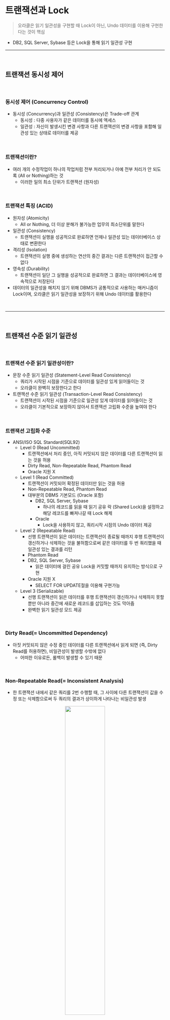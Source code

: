 # 트랜잭션과 Lock
> 오라클은 읽기 일관성을 구현할 때 Lock이 아닌, Undo 데이터를 이용해 구현한다는 것이 핵심
* DB2, SQL Server, Sybase 등은 Lock을 통해 읽기 일관성 구현

<hr>
<br>

## 트랜잭션 동시성 제어
#### 

<br>

### 동시성 제어 (Concurrency Control)
* 동시성 (Concurrency)과 일관성 (Consistency)은 Trade-off 관계
  * 동시성 : 다중 사용자가 같은 데이터를 동시에 엑세스
  * 일관성 : 자신이 발생시킨 변경 사항과 다른 트랜잭션의 변경 사항을 포함해 일관성 있는 상태로 데이터를 제공

<br>

### 트랜잭션이란? 
* 여러 개의 수정작업이 하나의 작업처럼 전부 처리되거나 아예 전부 처리가 안 되도록 (All or Nothing)하는 것
  * 이러한 일의 최소 단위가 트랜잭션 (원자성)

<br>

### 트랜잭션 특징 (ACID)
* 원자성 (Atomicity)
  * All or Nothing, 더 이상 분해가 불가능한 업무의 최소단위를 말한다
* 일관성 (Consistency)
  * 트랜잭션이 실행을 성공적으로 완료하면 언제나 일관성 있는 데이터베이스 상태로 변환한다
* 격리성 (Isolation)
  * 트랜잭션이 실행 중에 생성하는 연산의 중간 결과는 다른 트랜잭션이 접근할 수 없다
* 영속성 (Durability)
  * 트랜잭션이 일단 그 실행을 성공적으로 완료하면 그 결과는 데이터베이스에 영속적으로 저장된다
* 데이터의 일관성을 해치지 않기 위해 DBMS가 공통적으로 사용하는 매커니즘이 Lock이며, 오라클은 읽기 일관성을 보장하기 위해 Undo 데이터를 활용한다

<br>
<hr>
<br>

## 트랜잭션 수준 읽기 일관성
#### 

<br>

### 트랜잭션 수준 읽기 일관성이란?
* 문장 수준 읽기 일관성 (Statement-Level Read Consistency)
  * 쿼리가 시작된 시점을 기준으로 데이터를 일관성 있게 읽어들이는 것
  * 오라클이 완벽히 보장한다고 한다
* 트랜잭션 수준 읽기 일관성 (Transaction-Level Read Consistency)
  * 트랜잭션이 시작된 시점을 기준으로 일관성 있게 데이터를 읽어들이는 것
  * 오라클이 기본적으로 보장하지 않아서 트랜잭션 고립화 수준을 높여야 한다

<br> 

### 트랜잭션 고립화 수준
* ANSI/ISO SQL Standard(SQL92)
  * Level 0 (Read Uncommitted)
    * 트랜잭션에서 처리 중인, 아직 커밋되지 않은 데이터를 다른 트랜잭션이 읽는 것을 허용
    * Dirty Read, Non-Repeatable Read, Phantom Read
    * Oracle 지원 X
  * Level 1 (Read Committed)
    * 트랜잭션이 커밋되어 확정된 데이터만 읽는 것을 허용
    * Non-Repeatable Read, Phantom Read
    * 대부분의 DBMS 기본모드 (Oracle 포함)
      * DB2, SQL Server, Sybase
        * 하나의 레코드를 읽을 때 읽기 공유 락 (Shared Lock)을 설정하고 해당 레코드를 빠져나갈 때 Lock 해제
      * Oracle
        * Lock을 사용하지 않고, 쿼리시작 시점의 Undo 데이터 제공
  * Level 2 (Repeatable Read)
    * 선행 트랜잭션이 읽은 데이터는 트랜잭션이 종료될 때까지 후행 트랜잭션이 갱신하거나 삭제하는 것을 불허함으로써 같은 데이터를 두 번 쿼리했을 때 일관성 있는 결과를 리턴
    * Phantom Read
    * DB2, SQL Server, Sybase
      * 읽은 데이터에 걸린 공유 Lock을 커밋할 때까지 유지하는 방식으로 구현
    * Oracle 지원 X
      * SELECT FOR UPDATE절을 이용해 구현가능
  * Level 3 (Serializable)
    * 선행 트랜잭션이 읽은 데이터를 후행 트랜잭션이 갱신하거나 삭제하지 못할 뿐만 아니라 중간에 새로운 레코드를 삽입하는 것도 막아줌
    * 완벽한 읽기 일관성 모드 제공

<br>

### Dirty Read(= Uncommitted Dependency)
* 아짓 커밋되지 않은 수정 중인 데이터를 다른 트랜잭션에서 읽게 되면 (즉, Dirty Read를 허용하면), 비일관성이 발생할 수밖에 없다
  * 어떠한 이유로든, 롤백이 발생할 수 있기 때문

<br>

### Non-Repeatable Read(= Inconsistent Analysis)
* 한 트랜잭션 내에서 같은 쿼리를 2번 수행할 때, 그 사이에 다른 트랜잭션이 값을 수정 또는 삭제함으로써 두 쿼리의 결과가 상이하게 나타나는 비일관성 발생

<div align="center">
 <img width="50%" src="https://github.com/PoSungKim/development_study/assets/37537227/8367de21-73d4-4ba2-8618-6ec6067cb1ff" />
</div>

* Non-Repeatable Read가 발생하면, 중간에 TX2로 인해 당월주문금액이 변경되어서 해당 고객이 A등급이 되어도, TX1에서는 이미 `:amt` 값을 가지고 있어서 A등급이 아니라, B등급이 되어버린다
  * 즉, Lost Update 발생
* 이를 방지하기 위해서는 TX1의 SELECT절을 FOR UPDATE절로 변경해야 한다
  * TX2는 TX1이 설정한 레코드 Lock을 기다렸다가, TX1이 COMMIT 후 레코드 Lock 해제가 되면 TX2가 실행되어 결과적으로 해당 고객의 등급은 A등급이 된다
* 바로 UPDATE를 했으면, DB버퍼 캐시 블록의 Record Byte와 ITL 슬롯, UNDO 세그먼트의 트랜젝션 테이블 슬롯에 락이 걸려서 TX2가 TX1을 대기해야 했을텐데, 선 SELECT 후 UPDATE 였기 때문에 SELECT FOR UPDATE로 락을 잡아주는 것이 비즈니스적으로 그리고 시스템적으로 옳다
 
<div align="center">
 <img width="50%" src="https://github.com/PoSungKim/development_study/assets/37537227/c4439a36-484e-47b7-9c53-43d2fb7494cd" />
</div>

* TX1 t1에서 그냥 SELECT만 하면, TX t2,3에서 UPDATE 및 COMMIT 성공적으로 진행한다
  * 이후에 TX1 t4에서 UPDATE 할 때
    * CONSISTENT 모드로 쿼리 SCN과 블록 SCN을 비교하여 쿼리가 시작되었을 존재했던 갱신대상인 계좌번호(123)를 식별한 이후에,
    * CURRENT 모드로 갱신하기 때문에, 계좌번호(123)가 데이터에 접근하는 순간에 이미 COMMIT 되어서 가지고 있던 값인 (잔고 55,000 - 50,000 = 5000원)을 사용한다
    * 따라서, 5000원은 `잔고 >= 10000원` WHERE 조건문을 만족하지 않기 때문에, alert가 발생한다
* 즉, 55,000원이 중간에 5,000원이 되어서 "잔고부족" alert가 발생
  * 사용자 입장에서는 금액이 충분했는데, 갑자기 "잔고부족"이 발생하는 현상을 경험
* 만약, SELECT의 `:balance`를 사용했으면, 상단의 사례와 동일하게 Tx2의 변경사항이 아예 없어지면서 Lost Update 발생

<br>

### Phantom Read
* 한 트랜잭션 안에서 일정범위의 레코드들을 두 번 이상 읽을 때, 첫 번째 쿼리에서 없던 유령(Phantom) 레코드가 두 번째 쿼리에서 나타나는 현상
  * 트랜잭션 도중에 새로운 레코드가 삽입되는 것을 허용하기 때문에 발생

<div align="center">
 <img width="50%" src="https://github.com/PoSungKim/development_study/assets/37537227/0f3f1592-25ec-40d0-b00c-25153426429e" />
</div>

* TX1 트랜잭션이 지역별고객과 연령대별고객을 연속해서 집계하는 도중에 새로운 고객이 TX2 트랜잭션에 의해 등록된 상황
  * 결과적으로, 지역별고객 및 연령대별고객 두 집계 테이블을 통해 총고객수를 조회하면 서로 결과 값이 다른 불일치 상태 발생
* Phantom Read를 방지하기 위해서는 트랜잭션 고립화 수준을 Level3 (Serializable)로 변경 필요
  ```sql
  set transaction isolation level serializable
  ```
  * 다만, 고립화 수준이 올라가면, 데이터 일관성을 확보되지만, 동시성이 떨어진다
* 오라클은 Lock을 전혀 사용하지 않은 상태에서 (1)번과 (2)번 쿼리 모두 SCN 확인 과정을 통해 t1 시점에 존재했던 고객만으로 대상으로 집계를 수행하므로 동시성을 저하시키지 않으면서 일관성을 유지한다

<div align="center">
 <img width="50%" src="https://github.com/PoSungKim/development_study/assets/37537227/abeea036-9a41-4330-8db4-a052509350c8" />
</div>

* 원래 의도
  * TX1에서 INSERT한 로그까지만 포함해서 DELETE
* 실제 연산
  * TX2 t2,3에서 INSERT한 로그까지 모두 포함해서 DELETE
  * INSERT/UPDATE/DELETE은 `CONSISTENT 모드로 갱신대상을 식별하고, CURRENT 모드로 갱신`하기 때문
* 해결방안
  * Isolation Level을 3 (Serializable)로 변경
  * TX1 INSERT/DELETE문에 일시 조건 추가 

<div align="center">
 <img width="50%" src="https://github.com/PoSungKim/development_study/assets/37537227/88b2f325-126d-4262-870c-3160f4b528c0" />
</div>

* 보편적인 DBMS의 그래프
* 다만, 오라클은 고립화 수준 (Isolation Level)이 올라가도, Lock을 사용하지 않으므로 동시성이 저하되지는 않는다

<div align="center">
 <img width="50%" src="https://github.com/PoSungKim/development_study/assets/37537227/f17a586b-19af-4b8c-acc4-dfc4dff00ffe" />
</div>

* Serializable_aborts (ORA-08177)
  * 시작데이터 : 고객번호(5)의 잔고(1,000)
  * Serializable 미변경 : 고객번호(5)의 잔고 (2,500)
  * Serializable 변경 : 고객번호(5)의 잔고 (1,500)
    * TX2의 UPDATE문에 대한 Lost Update가 발생하면서 ORA-08177 발생

<br>
<hr>
<br>

## 비관적 vs. 낙관적 동시성 제어
#### 동시성 제어 = {비관적 동시성 제어, 낙관적 동시성 제어}

<br>

### 비관적 vs. 낙관적 동시성 제어
* 비관적 동시성 제어 (Pessimistic Concurrency Control)
  * 사용자들이 같은 데이터를 동시에 수정할 것이라고 가정
  * 한 사용자가 데이터를 읽는 시점에 Lock을 걸고 조회 또는 갱신처리가 완료될 때까지 유지
* 낙관적 동시성 제어 (Optimistic Concurrency Control)
  * 사용자들이 같은 데이터를 동시에 수정하지 않을 것이라고 가정
  * 읽는 시점에 Lock을 사용하지는 않지만, 데이터를 수정하고자 하는 시점에 앞서 읽은 데이터가 다른 사용에 의해 변경되었는지를 반드시 검사
* 동시성 제어가 있는 낙관적 프로그램밍
  ```sql
  INSERT INTO 주문
  SELECT :상품코드, :고객ID, :주문일시, :상점번호, ...
  FROM   상품
  WHERE  상품코드 = :상품코드
  AND    가격 = :가격; -- 주문을 시작한 시점 가격
  
  if sql%rowcount = 0 then;
    alert('상품가격이 변경되었습니다.');
  else if;
  ```
  * 주문 쿼리가 시작된 시점의 가격으로 상품 조회해서 주문에 등록한다
    * 상품 조회 시에 1,000원이었던 상품이 주문을 진행하는 동안, 가격이 수정돼서 결제를 완료하는 순간에는 1,200원으로 변경되는 상황
    * INSERT 0건이 발생하고, sql%rowcount는 0건이 된다

<br>

### 비관적 동시성 제어
* 비관적 동시성 제어를 위한 기본적인 구현 패턴
* 상황
  * 우수 고객을 대상으로 적립포인트를 추가시켜주는 이벤트를 실시한다고 가정
* 일관성 문제점
  * 고객의 다양한 실적정보를 읽고 복잡한 산출공식을 이용해 적립포인트를 계산하는 동안 (SELECT문 이후와 UPDATE문 이전 사이)
  * 다른 트랜잭션이 같은 고객레코드를 변경한다면 문제 발생 가능

```sql
SELECT 적립포인트, 방문횟수, 최근방문일시, 구매실적
FROM   고객
WHERE  고객번호 = :cust_nm
FOR UPDATE

-- 새로운 적립포인트 계산

UPDATE 고객
SET    적립포인트 = :적립포인트
WHERE  고객번호  = :cust_num
```

* 일관성 해결점
  * SELECT FOR UPDATE로 해당 고객 레코드에 Lock 설정하면 데이터 일관성 유지 가능
* 동시성 우려점
  * SELECT 시점에 Lock을 거는 비관적 동시성 제어는 시스템 동시성을 떨어트림
* 동시성 해결점
  * WAIT or NOWAIT 옵션을 함께 사용

```sql
SELECT
...
FOR UPDATE NOWAIT  -- 대기없이 Exception(ORA-00054)을 던짐

FOR UPDATE WAIT 3  -- 3초 대기 후 Exception(ORA-3006)을 던짐
```
* 해당 Exception을 Catch해서 "다른 사용자에 의해 변경 중이므로 다시 시도하십시오."라는 메세지로 다시 Throw 가능
* 금융권에서는 SELECT FOR UPDATE 자주 사용

<br>

### 낙관적 동시성 제어
* Lock을 걸지 않되, 중간에 변경사항이 있으면 UPDATE 0건이 되는 패턴
* 예시1)
  * SELECT로 조회한 정보들로 UPDATE WHERE절에 모두 포함시키는 예시
```sql
SELECT 적립포인트, 방문횟수, 최근방문일시, 구매실적 INTO :a, :b, :c, :d
FROM   고객
WHERE  고객번호 = :cust_num;

-- 새로운 적립포인트 계산

UPDATE 고객 SET 적립포인트 = :적립포인트
WHERE  고객번호 = :cust_num
AND    적립포인트 = :a
AND    방문횟수 = :b
AND    최근방문일시 = :c
AND    구매실적 = :d ;

if sql%rowcount = 0 then
  alert('다른 사용자에 의해 변경되었습니다.');
end if;
```

* 예시2)
  * 테이블의 최종변경일시를 관리하는 칼럼을 활용하는 예시
```sql
SELECT 적립포인트, 방문횟수, 최근방문일시, 구매실적, 변경일시
INTO :a, :b, :c, :d, :mod_dt
FROM   고객
WHERE  고객번호 = :cust_num;

-- 새로운 적립포인트 계산

UPDATE 고객 SET 적립포인트 = :적립포인트, 변경일시 = SYSDATE
WHERE  고객번호 = :cust_num
AND    변경일시 = :mod_dt; -- 최종 변경일시가 앞서 읽은 값과 같은지 비교

if sql%rowcount = 0 then
  alert('다른 사용자에 의해 변경되었습니다.');
end if;
```

* 예시3)
  * 예시2) += 다른 트랜잭션에 의해 설정된 Lock 때문에 동시성이 저하되는 것을 예방하는 예시
  * SELECT FOR UPDATE 활용
```sql
SELECT 적립포인트, 방문횟수, 최근방문일시, 구매실적, 변경일시
INTO   :a, :b, :c, :d, :mod_dt
FROM   고객
WHERE  고객번호 = :cust_num;

-- 새로운 적립포인트 계산

SELECT 고객번호
FROM   고객
WHERE  고객번호 = :cust_num;
AND    변경일시 = :mod_dt
FOR UPDATE NOWAIT;

UPDATE 고객 SET 적립포인트 = :적립포인트, 변경일시 = SYSDATE
WHERE  고객번호 = :cust_num
AND    변경일시 = :mod_dt; -- 최종 변경일시가 앞서 읽은 값과 같은지 비교

if sql%rowcount = 0 then
  alert('다른 사용자에 의해 변경되었습니다.');
end if;
```
* 별도의 Timestamp 칼럼을 두고 관리할 때, 규칙을 제대로 지키지 않으면 Lost Update 문제가 발생할 수 있음
  * Pseudo 칼럼 ora_rowscn을 활용 가능
```sql
SELECT e.empno, e.ename, ORA_ROWSCN, SCN_TO_TIMESTAMP(ORA_ROWSCN)
FROM   emp e;
```
* 다만, ora_rowscn Pseudo 칼럼을 이용하기 위해서는 하단의 설정 필요
  * 이 옵션을 사용해야 로우 단위로 SCN 기록
    * 기본값 (NoRowDependencies)이면, 블록 단위의 SCN이 출력되고 레코드 하나만 변경해도 블록 내 모든 레코드의 ora_rowscn이 변경되기 때문에, 옵션 변경 필요
```sql
CREATE TABLE t
ROWDEPENDENCIES
AS
SELECT * FROM scoot.emp;
```

* 예시4)
  * Row 단위 SCN을 변경시점으로 활용한 예시
```sql
SELECT 적립포인트, 방문횟수, 최근방문일시, 구매실적, ora_rowscn
INTO   :a, :b, :c, :d, :rowscn
FROM   고객
WHERE  고객번호 = :cust_num;

-- 새로운 적립포인트 계산

UPDATE 고객 SET 적립포인트 = :적립포인트
WHERE  고객번호 = :cust_num
AND    ora_rowscn = :rowscn;

if sql%rowcount = 0 then
  alert('다른 사용자에 의해 변경되었습니다.');
end if;
```
* 그런데 예시4) 유형은 오른쪽 패턴2) 버그가 있으니 사용하지 말라고 한다... (뭐지...?)
  * TX1이 TX2 갱신을 덮어써 Lost Update가 발생한다

<div align="center">
 <img width="50%" src="https://github.com/PoSungKim/development_study/assets/37537227/8a6ed0c5-ffe3-44de-b9c8-94f0d3f50adb" />
</div>

<br>
<hr>
<br>

## 동시성 구현 사례
#### 

<br>

### 일련번호 채번 동시성 높이기
* Locking을 최소화하면서 채번 테이블로부터 일련번호를 채번하고자 할 때 사용할 수 있는 사례
* 일련번호를 채번하고자 할 대 가장 좋은 선택은 DBMS가 제공하는 Sequence 기능 이용
* Sequence를 사용하지 못하는 상황
  * 데이터가 삽입되는 시점에 실시간으로 현재의 MAX 값을 취해 1만큼 증가시킨 값을 이용하는 방식
  * MAX 값을 관리하는 별도의 채번 테이블에서 값을 가져오는 방식 (pragma autonomous transaction)

<br>

### 선분이력 정합성 유지

<div align="center">
 <img width="50%" src="https://github.com/PoSungKim/development_study/assets/37537227/7ed6c205-cbb3-4bee-8d17-6744b122d48f" />
</div>

* 선분이력을 추가하고 갱신할 때 발생할 수 있는 동시성 이슈를 해결한 사례
* 동시성 문제가 존재하는 예시1)
  * TX1가 먼저 시작했으나, TX2가 UPDATE/INSERT/COMMIT을 먼저 수행하면, 선분이력이 깨진다
```sql
DECLARE
  cur_dt varchar2(14);
BEGIN
  cur_dt := to_char(sysdate, 'yyyymmddhh24miss');

  UPDATE 부가서비스이력
  SET    종료일시 = to_date(:cur_dt, 'yyyymmddhh24miss') - 1/24/60/60
  WHERE  고객ID = 1
  AND    부가서비스ID = 'A'
  AND    종료일시 = to_date('99991231235959', 'yyyymmddhh24miss');

  INSERT INTO 부가서비스이력 (고객ID, 부가서비스ID, 시작일시, 종료일시)
  VALUES ( 1, 'A', to_date(:cur_dt, 'yyyymmddhh24miss')
         , to_date('99991231235959', 'yyyymmddhh24miss') );

  COMMIT;
END;
```
* 동시성 문제가 존재하는 예시2)
  * 부가서비스이력에 Lock을 걸어서 관리하면, 기존에 이력이 전혀 없던 고객은 Lock이 걸리지 않는다.
  * 즉, TX1, TX2가 동시에 INSERT문으로 진입할 수 있고, 결과적으로 시작일시는 다르면서 종료일시가 같은 두 개의 이력 레코드가 생긴다
```sql
DECLARE
  cur_dt varchar2(14);
BEGIN
  SELECT 고객ID
  FROM   부가서비스이력
  WHERE  고객ID = 1
  AND    부가서비스ID = 'A'
  AND    종료일시 = to_date('99991231235959', 'yyyymmddhh24miss')
  FOR UPDATE NOWAIT;

  cur_dt := to_char(sysdate, 'yyyymmddhh24miss');

  UPDATE 부가서비스이력
  SET    종료일시 = to_date(:cur_dt, 'yyyymmddhh24miss') - 1/24/60/60
  WHERE  고객ID = 1
  AND    부가서비스ID = 'A'
  AND    종료일시 = to_date('99991231235959', 'yyyymmddhh24miss');

  INSERT INTO 부가서비스이력 (고객ID, 부가서비스ID, 시작일시, 종료일시)
  VALUES ( 1, 'A', to_date(:cur_dt, 'yyyymmddhh24miss')
         , to_date('99991231235959', 'yyyymmddhh24miss') );

  COMMIT;
END;
```
* 동시성 문제를 해결한 예시3)
  * 부가서비스이력의 상위 엔티티인 고객 테이블에 Lock을 걸면 완벽하게 동시성 제어 가능
  * 물론, 또 다른 상위 엔티티인 부가서비스에 Lockd을 설정할 수 있지만, 여러 사용자가 동시에 접근할 가능성이 더 크기에 동시성이 나빠질 수 있다
  * 하지만, 고객 테이블은 그럴 가능성이 희박하기 때문에 동시성에 미치는 영향은 거의 0에 가깝다
    * 1명의 고객이 2명으로 쪼개져서 각자의 디바이스에서 동일한 로직을 태우는 상황은 발생할 수 없다
```sql
DECLARE
  cur_dt varchar2(14);
BEGIN
  SELECT 고객ID
  FROM   고객
  WHERE  고객ID = 1
  FOR UPDATE NOWAIT;

  cur_dt := to_char(sysdate, 'yyyymmddhh24miss');

  UPDATE 부가서비스이력
  SET    종료일시 = to_date(:cur_dt, 'yyyymmddhh24miss') - 1/24/60/60
  WHERE  고객ID = 1
  AND    부가서비스ID = 'A'
  AND    종료일시 = to_date('99991231235959', 'yyyymmddhh24miss');

  INSERT INTO 부가서비스이력 (고객ID, 부가서비스ID, 시작일시, 종료일시)
  VALUES ( 1, 'A', to_date(:cur_dt, 'yyyymmddhh24miss')
         , to_date('99991231235959', 'yyyymmddhh24miss') );

  COMMIT;
END;
```

<br>
<hr>
<br>

## 오라클 Lock
#### 오라클은 공유 리소스와 사용자 데이터를 보호할 목적으로 DML Lock, DDL Lock, 래치, 버퍼 Lock, 라이브러리 캐시 Lock/Pin 등 다양한 종류의 Lock을 사용

<br>

### 오라클 Lock
* 래치 (Latch) : SGA에 공유돼 있는 갖가지 자료구조를 보호할 목적으로 사용하는 가벼운 Lock
* 버퍼 Lock : 버퍼 블록에 대한 액세스를 직렬화
* 라이브러리 캐시 Lock : 라이브러리 캐시 오브젝트에 대한 핸들을 보호
* 라이브러리 캐시 Pin : 라이브러리 캐시 오브젝트의 실제 내용이 담긴 힙(Heap)을 보호
* DML 테이블 Lock : Enqueue Lock으로 구현
* DML 로우 Lock : 로우 단위 Lock과 트랜잭션 Lock을 조합해서 구현함 (트랜잭션 Lock은 Enqueue Lock으로 구현)

<br>

### Enqueue Lock
* Enqueue는 공유 리소스에 대한 엑세스를 관리하는 Lock 메커니즘
  * 테이블, 트랜잭션, 테이블스페이스, 시퀀스, Temp 세그먼트
* Enqueue Resource
  * 소유자 (Owner), 대기자 (Waiter) 목록을 관리할 수 있는 구조체
  * 식별자 (Type-ID1-ID2)
    * 예시1)
      * Type : TM 
      * ID1 : 오브젝트ID
      * ID2 : 0
    * 예시2)
      * Type : TX
      * ID1 : Undo 세그먼트 번호 + 트랜잭션 슬롯번호
      * ID2 : 트랜잭션 슬롯 Sequence 번호

<div align="center">
 <img width="50%" src="https://github.com/PoSungKim/development_study/assets/37537227/e688095c-d141-4bcd-9288-682ef4786932" />
</div>

* Enqueue 방식으로 관리되는 특정 리소스 (테이블, 트랜잭션)에 대해 Lock을 획득하려면, 먼저 리소스 테이블에서 해당 리소스 구조체를 찾는다
* 호환 (Shared Lock, Exclusive Lock)
  * O, 소유자 목록
  * X, 대기자 목록

<br>

### TX Lock (=트랜잭션 Lock)
* 트랜잭션을 시작하기 위해서는 Undo 세그먼트 헤더에 위치한 트랜잭션 테이블로부터 슬롯 (Slot)을 하나 할당받아야 한다
  * Consistent 읽기를 하려는 트랜잭션은 트랜잭션 테이블 슬롯에 기록된 상태 정보 확인 후 필요하다면 CR블록을 생성하여 읽는다
    * 오라클은 레코드가 갱신 중이더라도 읽기 작업에 대해서는 블로킹 없이 작업을 진행할 수 있도록 구현되어 있다
  * 하지만 변경 중인 레코드를 동시에 변경하려는 트랜잭션에 대해서는 엑세스를 직렬화해야 하며, 이를 위해 트랜잭션 Lock(TX Lock)을 사용
    * TX Lock은 트랜잭션이 첫 번째 변경을 시작할 때 얻고, 커밋 또는 롤백할 때 해제한다
* 즉, 트랜잭션 테이블 슬롯을 먼저 획득하고 나서, TX Lock 리소스를 Enqueue에 등록하는 순서
  * TX Lock도 Enqueue Lock으로 구현
    * Type : TX
      * ID1 : Undo 세그먼트 번호 + 트랜잭션 슬롯번호
      * ID2 : 트랜잭션 슬롯 Sequence 번호

<div align="center">
 <img width="50%" src="https://github.com/PoSungKim/development_study/assets/37537227/b060c0bf-6eeb-4ae0-af1f-da121f9ca996" />
</div>

* 상황
  * 선행 TX1 트랜잭션이 먼저 r3을 변경하고 있는데, 후행 TX2 트랜잭션도 r6 변경 후 r3을 변경하려는 상황
* 선행 TX1 트랜잭션
  * Undo 세그먼트에서 트랜잭션 슬롯을 할당 받고 리소스 구조체를 Enqueue 리소스 테이블 해시 체인에 연결하고, 소유자 목록에 트랜잭션을 등록함으로써 Lock을 획득한다
* 타 TX2 트랜잭션
  * 변경하고자 하는 레코드를 선행 TX1 트랜잭션이 TX Lock 잡고 소유하고 있으면 호환되는 Lock인지 확인한다
    * 호환 O : 소유자 목록에 자신을 등록
    * 호환 X : 해당 Lock이 가리키고 있는 트랜잭션 슬롯을 확인하여 Active이면, 대기자 목록에 자신을 등록 후 대기 상태로 들어가고 나서, 3초마다 TX Lock 상태 확인한다; 선행 TX1 트랜잭션이 커밋/롤백되면, TX1이 설정한 TX Lock의 대기자 목록에서 가장 우선 순위가 높은 TX2 트랜잭션을 깨워 트랜잭션을 재개하도록 한다
 
<br>

### TX Lock > 무결성 제약 위배 가능성 또는 비트맵 인덱스 엔트리 갱신
* 로우 Lock 경합
  * UPDATE/DELETE문에서 발생 O
    * O : 기존 레코드 변경하기 때문
  * INSERT문에서 발생 O or X
    * O : Unique Index가 정의되어 있으면, 선행 트랜잭션에서 INSERT가 발생할 수 있기에, 후행 트랜잭션의 INSERT문은 선행 트랜잭션의 INSERT문을 기다리기 때문
    * X : Unique 무결성 조건이 존재하지 않는 조건에서 새로운 레코드가 추가되기 때문
* INSERT문 enq: TX - row lock contention Shared 모드로 발생 - 예시)
  * dept 테이블 += deptno PK
    * TX1 :
      ```sql
      INSERT INTO dept (deptno) VALUES (40);
      ``` 
    * TX2 :
      ```sql
      INSERT INTO dept (deptno) VALUES (40);
      ```
    * TX2 : Blocking (enq: TX - row lock contention Shared 모드)
    * TX1
      ```sql
      [commit|rollback];
      ```
    * TX2
      * TX1 Commit : `ORA-00001: 무결성 제약 조건(PK_DEPT)에 위배됩니다`
      * TX1 Rollback : TX2 INSERT문 Blocking 없이 정상 실행
* DELETE문 enq: TX - row lock contention Shared 모드로 발생 - 예시)
  * dept와 emp 테이블 1:M 관계
  * dept.deptno (PK) <- emp.deptno (FK)
  * TX1
  ```sql
  DELETE FROM dept
  WHERE  deptno = '40';
  ```
  * TX2 :
  ```sql
  INSERT INTO emp (deptno)
  VALUES ('40');
  ```
  * TX2 : Blocking (enq: TX - row lock contention Shared 모드)
  * TX1
    ```sql
    [commit|rollback];
    ```
  * TX2
    * TX1 Commit : `ORA-02291: 무결성 제약 조건(FK_EMP_DEPT)에 위배됩니다- 부모 키가 없습니다`
    * TX1 Rollback : TX2 INSERT문 Blocking 없이 정상 실행
* 비트맵 인덱스 엔트리 갱신 TX - row lock contention Shared 모드로 발생 - 예시)
  * 비트맵 인덱스 엔트리는 구조상 하나의 엔트리가 여러개의 레코드와 매핑된다
  * 즉, 하나의 엔트리에 Lock을 설정하면 매핑되는 레코드 전체에 Lock이 설정되므로, 비트맵 인덱스 엔트리를 두 개 이상 동시에 갱신하면 대기 이벤트가 발생한다
    * TX1 : r1 갱신
    * TX2 : r2 갱신

<br>

### TX Lock > ITL 슬롯 부족
* 블록에 레코드 추가/갱신/삭제 시,
  * ITL 슬록 할당 > 트랜잭션 ID 기록
  * 만약 ITL 슬롯 부족 > ITL 슬롯을 사용 중인 트랜잭션 중 하나가 commit or rollback할 때까지 대기 필요 > Shared 모드 enq : TX - allocate ITL entry 대기 이벤트
* 한 블록을 갱신할 수 있는 트랜잭션의 개수 = ITL 슬롯 크기 (24 Byte)
  ```sql
  CREATE TABLE t ( ... ) INITRANS 5 MAXTRANS 255 PCTFREE 30;
  ```
  * INITRANS
    * 미리 할당된 ITL 슬롯 개수
  * PCTFREE
    * 비워둔 ITL 슬롯 개수
  * MAXTRANS
    * 최대 생성 가능 ITL 슬롯 개수
* UPDATE/DELETE 문
  * 테이블/인덱스 UPDATE/DELETE 모두 발생 가능
* INSERT
  * 인덱스 INSERT : 인덱스는 정렬을 해야 하기 때문에 아무 블록에 INSERT할 수 없어서 특정 블록에 INSERT해야 하기에 발생 가능
  * 테이블 INSERT : 대기 X > 새로운 블록에 ITL 슬롯 할당하여 사용

<br> 

### TX Lock > 인덱스 분할
* 인덱스 INSERT의 경우, 블록이 ITL 슬롯이 부족하면, 새로운 블록에 ITL 슬롯을 할당받아서 INSERT 한다
* 인덱스 분할 vs 블록 추가
  * 인덱스 분할 : 기존 블록의 레코드 절반을 추가된 블록에 저장
  * 블록 추가 : 기존 블록의 레코드 유지 + 추가된 블록은 빈 상태
* 선행 트랜잭션에서 인덱스 분할할 때, 후행 트랜잭션에서 동일 블록에 INSERT하면 enq: TX - index contention 이벤트 발생
  * TX1 : INSERT 후 blocking
  * TX1's autonomous TX2 : 인덱스 분할
  * TX3 : INSERT 후 blocking
  * TX1's autonomous TX2 : commit;
  * TX1 : commit;
  * TX3 : commit;

<br>

### TX Lock > 기타 트랜잭션 Lock
* TX Lock > DML 로우 Lock
* TX Lock > DML 테이블 Lock
* Lock을 푸는 열쇠, 커밋

<br>
<hr>
<br>

